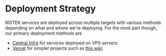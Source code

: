 # Deployment Strategy

RISTEK services are deployed across multiple targets with various methods depending on what and where we're deploying. For the most part though, our primary deployment methods are

- [Central Infra](./Central-Infra/) for services deployed on VPS servers.
- [Vercel](placeholder) for simpler projects such as [this wiki](/).
